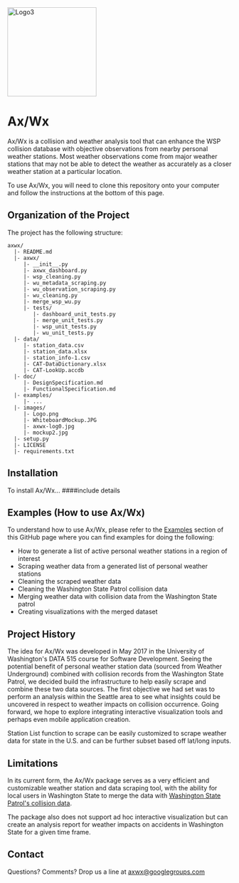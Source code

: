 <img src=https://raw.githubusercontent.com/rexthompson/axwx/master/images/axwx-logo.jpg alt="Logo3" width="200" height="200" />

Ax/Wx
=====
Ax/Wx is a collision and weather analysis tool that can enhance the WSP collision database with objective observations from nearby personal weather stations. Most weather observations come from major weather stations that may not be able to detect the weather as accurately as a closer weather station at a particular location.

To use Ax/Wx, you will need to clone this repository onto your computer and follow the instructions at the bottom of this page.

Organization of the Project
---------------------------
The project has the following structure:
```
axwx/
  |- README.md
  |- axwx/
     |- __init__.py
     |- axwx_dashboard.py
     |- wsp_cleaning.py
     |- wu_metadata_scraping.py
     |- wu_observation_scraping.py
     |- wu_cleaning.py
     |- merge_wsp_wu.py
     |- tests/
        |- dashboard_unit_tests.py
        |- merge_unit_tests.py
        |- wsp_unit_tests.py
        |- wu_unit_tests.py
  |- data/
     |- station_data.csv
     |- station_data.xlsx
     |- station_info-1.csv
     |- CAT-DataDictionary.xlsx
     |- CAT-LookUp.accdb
  |- doc/
     |- DesignSpecification.md
     |- FunctionalSpecification.md
  |- examples/
     |- ...
  |- images/
     |- Logo.png
     |- WhiteboardMockup.JPG
     |- axwx-log0.jpg
     |- mockup2.jpg
  |- setup.py
  |- LICENSE
  |- requirements.txt
```

Installation
---------------------------
To install Ax/Wx... ####include details

Examples (How to use Ax/Wx)
-------------------------------------
To understand how to use Ax/Wx, please refer to the [Examples](https://github.com/rexthompson/axwx/tree/master/examples) 
section of this GitHub page where you can find examples for doing the following:
    
- How to generate a list of active personal weather stations in a region of interest
- Scraping weather data from a generated list of personal weather stations
- Cleaning the scraped weather data
- Cleaning the Washington State Patrol collision data
- Merging weather data with collision data from the Washington State patrol
- Creating visualizations with the merged dataset



Project History
-------------------------------------
The idea for Ax/Wx was developed in May 2017 in the University of Washington's DATA 515 course for Software Development.
Seeing the potential benefit of personal weather station data (sourced from Weather Underground) combined with collision
records from the Washington State Patrol, we decided build the infrastructure to help easily scrape and combine these 
two data sources.  The first objective we had set was to perform an analysis within the Seattle area to see what 
insights could be uncovered in respect to weather impacts on collision occurrence.  Going forward, we hope to explore 
integrating interactive visualization tools and perhaps even mobile application creation.

Station List function to scrape can be easily customized to scrape weather data for state in the U.S. and can be further
subset based off lat/long inputs.


Limitations
-------------------------------------
In its current form, the Ax/Wx package serves as a very efficient and customizable weather station and data scraping 
tool, with the ability for local users in Washington State to merge the data with 
[Washington State Patrol's collision data](http://www.wsp.wa.gov/publications/collision.htm).

The package also does not support ad hoc interactive visualization but can create an analysis
report for weather impacts on accidents in Washington State for a given time frame.

Contact
--------------------------------------------------
Questions? Comments? Drop us a line at [axwx@googlegroups.com](https://groups.google.com/forum/#!forum/axwx)
